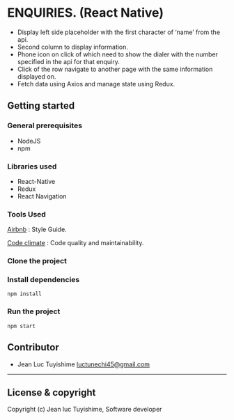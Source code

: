 # ENQUIRIES. (React Native)

-   Display left side placeholder with the first character of ‘name’ from the api.
-   Second column to display information.
-   Phone icon on click of which need to show the dialer with the number specified in the api for that enquiry.
-   Click of the row navigate to another page with the same information displayed on.
-   Fetch data using Axios and manage state using Redux.

## Getting started

### General prerequisites

-   NodeJS
-   npm

### Libraries used

-   React-Native
-   Redux
-   React Navigation

### Tools Used

[Airbnb](https://github.com/airbnb/javascript) : Style Guide.

[Code climate](https://codeclimate.com/about/) : Code quality and maintainability.

### Clone the project

### Install dependencies

`npm install`

### Run the project

`npm start`

## Contributor

-   Jean Luc Tuyishime <luctunechi45@gmail.com>

---

## License & copyright

Copyright (c) Jean luc Tuyishime, Software developer
